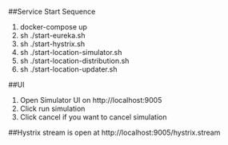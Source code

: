 
##Service Start Sequence
1. docker-compose up
2. sh ./start-eureka.sh
3. sh ./start-hystrix.sh
4. sh ./start-location-simulator.sh
5. sh ./start-location-distribution.sh
6. sh ./start-location-updater.sh

##UI
1. Open Simulator UI on http://localhost:9005
2. Click run simulation
3. Click cancel if you want to cancel simulation

##Hystrix stream is open at
http://localhost:9005/hystrix.stream
